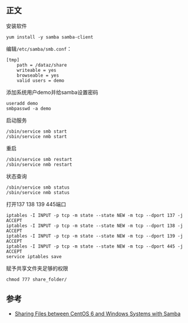 ## 正文

安装软件

```
yum install -y samba samba-client
```

编辑`/etc/samba/smb.conf`：

```
[tmp]
    path = /dataz/share
    writeable = yes
    browseable = yes
    valid users = demo
```

添加系统用户demo并给samba设置密码

```
useradd demo
smbpasswd -a demo
```

启动服务

```
/sbin/service smb start
/sbin/service nmb start
```

重启

```
/sbin/service smb restart
/sbin/service nmb restart
```

状态查询

```
/sbin/service smb status
/sbin/service nmb status
```

打开137 138 139 445端口

```
iptables -I INPUT -p tcp -m state --state NEW -m tcp --dport 137 -j ACCEPT
iptables -I INPUT -p tcp -m state --state NEW -m tcp --dport 138 -j ACCEPT
iptables -I INPUT -p tcp -m state --state NEW -m tcp --dport 139 -j ACCEPT
iptables -I INPUT -p tcp -m state --state NEW -m tcp --dport 445 -j ACCEPT
service iptables save
```

赋予共享文件夹足够的权限

```
chmod 777 share_folder/
```

## 参考

- [Sharing Files between CentOS 6 and Windows Systems with Samba](http://www.techotopia.com/index.php/Sharing_Files_between_CentOS_6_and_Windows_Systems_with_Samba)